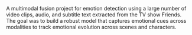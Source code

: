 A multimodal fusion project for emotion detection using a large number of video clips, audio, and subtitle text extracted from the TV show Friends.   
The goal was to build a robust model that captures emotional cues across modalities to track emotional evolution across scenes and characters. 
